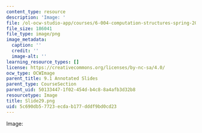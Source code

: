 ```yaml
---
content_type: resource
description: 'Image: '
file: /ol-ocw-studio-app/courses/6-004-computation-structures-spring-2017/5c690db57723ecdab177dddf9bd0cd23_Slide29.png
file_size: 186041
file_type: image/png
image_metadata:
  caption: ''
  credit: ''
  image-alt: ''
learning_resource_types: []
license: https://creativecommons.org/licenses/by-nc-sa/4.0/
ocw_type: OCWImage
parent_title: 9.1 Annotated Slides
parent_type: CourseSection
parent_uid: 50133447-1f02-454d-b4c8-8a4afb3d32b8
resourcetype: Image
title: Slide29.png
uid: 5c690db5-7723-ecda-b177-dddf9bd0cd23
---
```

Image: 